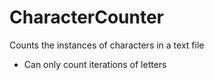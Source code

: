 # CharacterCounter
Counts the instances of characters in a text file

* Can only count iterations of letters
